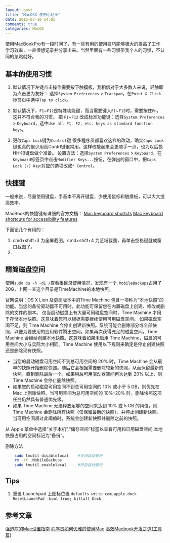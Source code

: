 ```yaml
---
layout: post
title: "MacOSX 使用小贴士"
date: 2015-07-10 14:01
comments: true
categories: MacOS 
---
```


使用MacBookPro有一段时间了，有一些有用的使用技巧能够极大的提高了工作学习效率，一直很想记录并分享出来。当然里面有一些习惯带我个人的习惯，不认同的忽略就好。

<!--more-->

## 基本的使用习惯
1. 默认情况下左键点击操作需要按下触摸板，我相信对于大多数人来说，轻触即为点击更为友好：
选择`System Preferences` > `Trackpad`，在`Point & Click`标签页中选中`Tap to click`。

2. 默认情况下，`F1`~`F12`是特殊功能键，而当需要键入`F1`~`F12`时，需要按住`Fn`，这并不符合我的习惯。
把 `F1`~`F12` 改成标准功能键：选择`System Preferences` > `Keyboard`，选中`Use all F1, F2, etc. keys as standard function keys`。

3. 更改`Caps Lock`键为`Control`键
很多程序员都喜欢这样的改动，确实`Caps Lock`键也真的很少用而Contrl键很常用，这样改敲起来会更顺手一点，也为以后换HHKB键盘做个准备。
设置方法：选择`System Preferences` > `Keyboard`，在`Keyboard`标签页中点击`Modifier Keys...`按钮，在弹出的窗口中，把`Caps Lock (⇪) Key`:对应的选项改成`⌃ Control`。


## 快捷键
一般来说，尽量使用键盘，手基本不离开键盘，少使用鼠标和触摸板，可以大大提高效率。

MacBook的快捷键有详细的官方文档：
[Mac keyboard shortcts](https://support.apple.com/kb/HT201236)
[Mac keyboard shortcuts for accessibility features](https://support.apple.com/kb/HT204434)

下面记几个有用的：
1. cmd+shift+3 为全屏截图。cmd+shift+4 为区域截图，再单击空格键就成窗口截图了。
2. 


## 精简磁盘空间

使用`sudo du -h -d1 /`查看根目录使用情况，发现有一个`.MobileBackups`占用了20G，上网一查这个目录是TimeMachine的本地快照。

官网说明：OS X Lion 及更高版本中的Time Machine 包含一项称为“本地快照”的功能。当您的备份驱动器不可用时，此功能可保留您在内置磁盘上创建、修改或删除的文件的副本。
仅当启动磁盘上有大量可用磁盘空间时，Time Machine 才用于存储本地快照。这意味着您可以根据需要继续使用可用磁盘空间。
如果磁盘空间不足，则 Time Machine 会停止创建新快照。系统可能会删除部分或全部快照，以便为要使用的应用软件腾出空间。如果再次获得充足的磁盘空间，Time Machine 会继续创建本地快照。这意味着如果未启用 Time Machine，磁盘的可用空间大小与实际大小相同。Time Machine 使用以下规则来确定是停止创建快照还是删除现有快照。

* 当您的启动磁盘可用空间不到总可用空间的 20% 时，Time Machine 会从最早的快照开始删除快照。随后它会根据需要删除较新的快照，从而保留最新的快照，直到删除最后一个。如果稍后可用驱动器空间再次达到 20% 以上，则 Time Machine 会停止删除快照。
* 如果您的启动磁盘可用空间不到总可用空间的 10% 或小于 5 GB，则优先在 Mac 上删除快照。当可用空间为总可用空间的 10%–20% 时，删除快照这项任务仍然具有普通优先级。
* 如果 Time Machine 无法释放足够的空间来达到 10% 或 5 GB 的阈值，则 Time Machine 会删除所有快照（仅保留最新的快照），并停止创建新快照。当可用空间超过此阈值时，系统会创建新快照并删除之前的快照。

从 Apple 菜单中选择“关于本机”,“储存空间”标签以查看可用和已用磁盘空间,本地快照占用的空间标记为“备份”。

删除方法
```bash
    sudo tmutil disablelocal    #关闭自动备份
    rm -rf .MobileBackups
    sudo tmutil enablelocal     #开启自动备份
```

## Tips

1. 重置 Launchpad 上图标位置
`defaults write com.apple.dock ResetLaunchPad -bool true; killall Dock`

## 参考文章

[强迫症的Mac设置指南](https://github.com/macdao/ocds-guide-to-setting-up-mac?hmsr=toutiao.io&utm_medium=toutiao.io&utm_source=toutiao.io)
[程序员如何优雅的使用Mac](http://www.zhihu.com/question/20873070)
[高效Macbook开发之道(工具篇)](http://wuchong.me/blog/2015/11/21/macbook-productive-tools/?hmsr=toutiao.io&utm_medium=toutiao.io&utm_source=toutiao.io)


